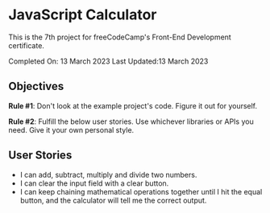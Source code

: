 # JavaScript Calculator

This is the 7th project for freeCodeCamp's Front-End Development certificate.

Completed On: 13 March 2023
Last Updated:13 March 2023

## Objectives


**Rule #1**: Don't look at the example project's code. Figure it out for yourself.

**Rule #2**: Fulfill the below user stories. Use whichever libraries or APIs you need. Give it your own personal style.

## User Stories

- I can add, subtract, multiply and divide two numbers.
- I can clear the input field with a clear button.
- I can keep chaining mathematical operations together until I hit the equal button, and the calculator will tell me the correct output.


